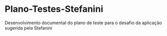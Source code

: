 # Plano-Testes-Stefanini
Desenvolvimento documental do plano de teste para o desafio da aplicação sugerida pela Stefanini
